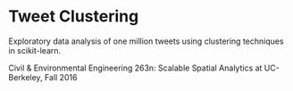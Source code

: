 # Tweet Clustering

Exploratory data analysis of one million tweets using clustering techniques in scikit-learn.

Civil & Environmental Engineering 263n: Scalable Spatial Analytics at UC-Berkeley, Fall 2016
